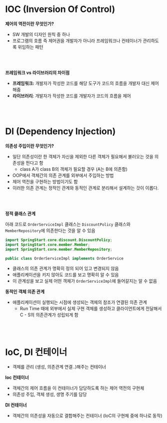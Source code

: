 # IOC (Inversion Of Control)


**제어의 역전이란 무엇인가?**
* SW 개발의 디자인 원칙 중 하나
* 프로그램의 호름 즉 제어권을 개발자가 아니라 프레임워크나 컨테이너가 관리하도록 위임하는 패턴

<br></br>

**프레임워크 vs 라이브러리의 차이점**
* **프레임워크:**  개발자가 작성한 코드를 해당 도구가 코드의 흐름을 개발자 대신 제어해줌
* **라이브러리**: 개발자가 작성한 코드를 개발자가 코드의 흐름을 제어

<br></br>

# DI (Dependency Injection)

**의존성 주입이란 무엇인가?**
* 일단 의존성이란 한 객체가 자신을 제외한 다른 객체가 필요해서 불러오는 것을 의존성을 띈다고 함
    * class A가 class B의 객체가 필요할 경우 (A는 B에 의존함)
* OOP에서 객체간의 의존 관계를 외부에서 주입하는 방법
* 제어 역전을 구현하는 방법이기도 함
* 이러한 의존 관계는 정적인 관계와 동적인 관계로 분리해서 설계하는 것이 이롭다.

<br></br>

**정적 클래스 관계**

아래 코드로 `OrderServiceImpl` 클래스는 `DiscountPolicy` 클래스와 `MemberRepository`에 의존한다는 것을 알 수 있음
```java
import SpringStart.core.discount.DiscountPolicy;
import SpringStart.core.member.Member;
import SpringStart.core.member.MemberRepository;

public class OrderServiceImpl implements OrderService
```
* 클래스의 의존 관계가 명확히 정의 되어 있고 변경되지 않음
* 애플리케이션을 키지 않아도 코드를 보고 명확히 알 수 있음
* 이 관계성을 보고 실제 어떤 객체가 `OrderServiceImpl`에 들어갈지는 알 수 없음

**동적인 객체 의존 관계** 
* 애플리케이션이 실행되는 시점에 생성되는 객체의 참조가 연결된 의존 관계
    * Run Time 때에 외부에서 실제 구현 객체를 생성하고 클라이언트에게 전달해서 C - S의 의존관계가 성립되게 함



<br></br>

# IoC, DI 컨테이너
* 객체를 관리 (생성, 의존관계 연결..)해주는 컨테이너

**Ioc 컨테이너**
* 객체간의 제어 흐름을 이 컨테이너가 담당하도록 하는 제어 역전의 구현체
* 의존성 주입, 객체 생성, 생명 주기를 담당

**DI 컨테이너**
* 객체간의 의존성을 자동으로 결합해주는 컨테이너 (IoC의 구현체 중에 하나로 동작)
